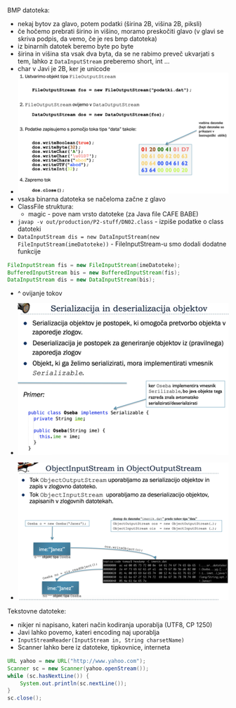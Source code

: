 BMP datoteka:
- nekaj bytov za glavo, potem podatki (širina 2B, višina 2B, piksli)
- če hočemo prebrati širino in višino, moramo preskočiti glavo (v glavi se skriva podpis, da vemo, če je res bmp datoteka)
- iz binarnih datotek beremo byte po byte
- širina in višina sta vsak dva byta, da se ne rabimo preveč ukvarjati s tem, lahko z `DataInputStream` preberemo short, int ...
- char v Javi je 2B, ker je unicode
- ![600](../../Images/Pasted%20image%2020240522084641.png)
- vsaka binarna datoteka se načeloma začne z glavo
- ClassFile struktura:
	- magic - pove nam vrsto datoteke (za Java file CAFE BABE)
- `javap -v out/production/P2-stuff/DN02.class` - izpiše podatke o class datoteki
- `DataInputStream dis = new DataInputStream(new FileInputStream(imeDatoteke))` - FileInputStream-u smo dodali dodatne funkcije

```java
FileInputStream fis = new FileInputStream(imeDatoteke);  
BufferedInputStream bis = new BufferedInputStream(fis);  
DataInputStream dis = new DataInputStream(bis);
```
- ^ ovijanje tokov


- ![500](../../Images/Pasted%20image%2020240522092454.png)
- ![500](../../Images/Pasted%20image%2020240522092710.png)

Tekstovne datoteke:
- nikjer ni napisano, kateri način kodiranja uporablja (UTF8, CP 1250)
- Javi lahko povemo, kateri encoding naj uporablja
- `InputStreamReader(InputStream in, String charsetName)`
- Scanner lahko bere iz datoteke, tipkovnice, interneta

```java
URL yahoo = new URL("http://www.yahoo.com");
Scanner sc = new Scanner(yahoo.openStream());
while (sc.hasNextLine()) {
	System.out.println(sc.nextLine());
}
sc.close();
```